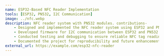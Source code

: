 ```yaml
---
name: ESP32-Based NFC Reader Implementation
tools: [ESP32, PN532, I2C Communication]
image: ../nfc.webp
description: NFC reader system with PN532 modules. contributions-
    - Designed and implemented the NFC reader system using ESP32 and PN532 modules.
    - Developed firmware for I2C communication between ESP32 and PN532.
    - Conducted testing and debugging to ensure reliable NFC tag reading.
    - Documented the project for reproducibility and future enhancements.
external_url: https://example.com/esp32-nfc-reader
---
```

